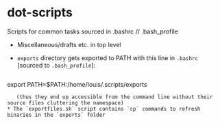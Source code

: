 # dot-scripts
Scripts for common tasks sourced in .bashrc // .bash_profile

* Miscellaneous/drafts etc. in top level
* `exports` directory gets exported to PATH with this line in `.bashrc` [sourced to `.bash_profile`]:

   ```
export PATH=$PATH:/home/louis/.scripts/exports
```
   (thus they end up accessible from the command line without their source files cluttering the namespace)
* The `exportfiles.sh` script contains `cp` commands to refresh binaries in the `exports` folder
